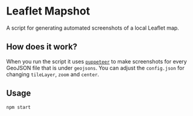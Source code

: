 # Leaflet Mapshot

A script for generating automated screenshots of a local Leaflet map.

## How does it work?

When you run the script it uses [`puppeteer`](https://github.com/GoogleChrome/puppeteer) to make screenshots for every GeoJSON file that is under `geojsons`.
You can adjust the `config.json` for changing `tileLayer`, `zoom` and `center`.

## Usage

```
npm start
```
